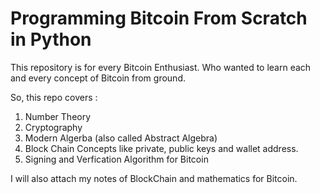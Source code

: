 # Programming Bitcoin From Scratch in Python

This repository is for every Bitcoin Enthusiast. Who wanted to learn each and every concept of Bitcoin from ground.

So, this repo covers :

  1. Number Theory
  2. Cryptography
  3. Modern Algerba (also called Abstract Algebra)
  4. Block Chain Concepts like private, public keys and wallet address.
  5. Signing and Verfication Algorithm for Bitcoin
  
I will also attach my notes of BlockChain and mathematics for Bitcoin.


  

